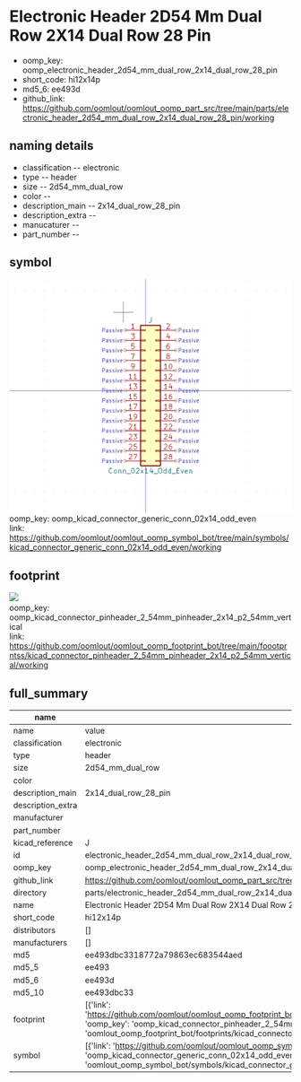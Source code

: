 # Electronic Header 2D54 Mm Dual Row 2X14 Dual Row 28 Pin

  
* oomp_key: oomp_electronic_header_2d54_mm_dual_row_2x14_dual_row_28_pin 
* short_code: hi12x14p
* md5_6: ee493d  
* github_link: https://github.com/oomlout/oomlout_oomp_part_src/tree/main/parts/electronic_header_2d54_mm_dual_row_2x14_dual_row_28_pin/working  
## naming details
* classification -- electronic
* type -- header
* size -- 2d54_mm_dual_row
* color -- 
* description_main -- 2x14_dual_row_28_pin
* description_extra -- 
* manucaturer -- 
* part_number -- 



## symbol

![](symbol/0/working/working_600.png)  
oomp_key: oomp_kicad_connector_generic_conn_02x14_odd_even  
link: https://github.com/oomlout/oomlout_oomp_symbol_bot/tree/main/symbols/kicad_connector_generic_conn_02x14_odd_even/working  

## footprint

![](footprint/0/working/working_600.png)  
oomp_key: oomp_kicad_connector_pinheader_2_54mm_pinheader_2x14_p2_54mm_vertical  
link: https://github.com/oomlout/oomlout_oomp_footprint_bot/tree/main/foootprntss/kicad_connector_pinheader_2_54mm_pinheader_2x14_p2_54mm_vertical/working  

## full_summary
| name | value | 
| --- | --- | 
| name | value | 
| classification | electronic | 
| type | header | 
| size | 2d54_mm_dual_row | 
| color |  | 
| description_main | 2x14_dual_row_28_pin | 
| description_extra |  | 
| manufacturer |  | 
| part_number |  | 
| kicad_reference | J | 
| id | electronic_header_2d54_mm_dual_row_2x14_dual_row_28_pin | 
| oomp_key | oomp_electronic_header_2d54_mm_dual_row_2x14_dual_row_28_pin | 
| github_link | https://github.com/oomlout/oomlout_oomp_part_src/tree/main/parts/electronic_header_2d54_mm_dual_row_2x14_dual_row_28_pin/working | 
| directory | parts/electronic_header_2d54_mm_dual_row_2x14_dual_row_28_pin | 
| name | Electronic Header 2D54 Mm Dual Row 2X14 Dual Row 28 Pin | 
| short_code | hi12x14p | 
| distributors | [] | 
| manufacturers | [] | 
| md5 | ee493dbc3318772a79863ec683544aed | 
| md5_5 | ee493 | 
| md5_6 | ee493d | 
| md5_10 | ee493dbc33 | 
| footprint | [{'link': 'https://github.com/oomlout/oomlout_oomp_footprint_bot/tree/main/foootprntss/kicad_connector_pinheader_2_54mm_pinheader_2x14_p2_54mm_vertical', 'oomp_key': 'oomp_kicad_connector_pinheader_2_54mm_pinheader_2x14_p2_54mm_vertical', 'directory': 'oomlout_oomp_footprint_bot/footprints/kicad_connector_pinheader_2_54mm_pinheader_2x14_p2_54mm_vertical//working/working.kicad_mod'}] | 
| symbol | [{'link': 'https://github.com/oomlout/oomlout_oomp_symbol_bot/tree/main/symbols/kicad_connector_generic_conn_02x14_odd_even', 'oomp_key': 'oomp_kicad_connector_generic_conn_02x14_odd_even', 'directory': 'oomlout_oomp_symbol_bot/symbols/kicad_connector_generic_conn_02x14_odd_even//working/working.kicad_sym'}] | 
